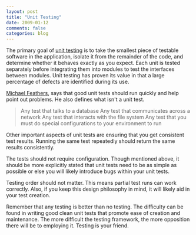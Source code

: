 ```yaml
---
layout: post
title: "Unit Testing"
date: 2009-01-12
comments: false
categories: blog
---
```


The primary goal of [unit testing](http://msdn.microsoft.com/en-us/library/aa292197(VS.71).aspx) is to take the smallest piece of testable software in the application, isolate it from the remainder of the code, and determine whether it behaves exactly as you expect. Each unit is tested separately before integrating them into modules to test the interfaces between modules. Unit testing has proven its value in that a large percentage of defects are identified during its use.

[Michael Feathers](http://www.michaelfeathers.com/), says that good unit tests should run quickly and help point out problems. He also defines what isn't a unit test.
  > Any test that talks to a database
> Any test that communicates across a network
> Any test that interacts with the file system
> Any test that you must do special configurations to your environment to run

Other important aspects of unit tests are ensuring that you get consistent test results. Running the same test repeatedly should return the same results consistently.

The tests should not require configuration. Though mentioned above, it should be more explicitly stated that unit tests need to be as simple as possible or else you will likely introduce bugs within your unit tests.

Testing order should not matter. This means partial test runs can work correctly. Also, if you keep this design philosophy in mind, it will likely aid in your test creation.

Remember that any testing is better than no testing. The difficulty can be found in writing good clean unit tests that promote ease of creation and maintenance. The more difficult the testing framework, the more opposition there will be to employing it. Testing is your friend.
